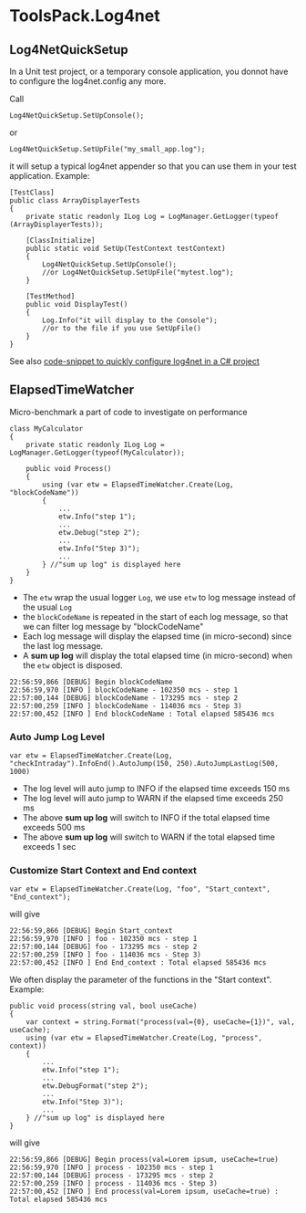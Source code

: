 # ToolsPack.Log4net

## Log4NetQuickSetup

In a Unit test project, or a temporary console application, you donnot have to configure the log4net.config any more.

Call

```CSharp
Log4NetQuickSetup.SetUpConsole();
```

or

```CSharp
Log4NetQuickSetup.SetUpFile("my_small_app.log");
```

it will setup a typical log4net appender so that you can use them in your test application. Example:

```CSharp
[TestClass]
public class ArrayDisplayerTests
{
	private static readonly ILog Log = LogManager.GetLogger(typeof (ArrayDisplayerTests));

	[ClassInitialize]
	public static void SetUp(TestContext testContext)
	{
		Log4NetQuickSetup.SetUpConsole();
		//or Log4NetQuickSetup.SetUpFile("mytest.log");
	}

	[TestMethod]
	public void DisplayTest()
	{
		Log.Info("it will display to the Console");
		//or to the file if you use SetUpFile()
	}
}
```

See also [code-snippet to quickly configure log4net in a C# project](https://github.com/duongphuhiep/ToolsPack.Net/wiki/log4net)

## ElapsedTimeWatcher

Micro-benchmark a part of code to investigate on performance

```CSharp
class MyCalculator
{
	private static readonly ILog Log = LogManager.GetLogger(typeof(MyCalculator));

	public void Process()
	{
		using (var etw = ElapsedTimeWatcher.Create(Log, "blockCodeName"))
		{
		    ...
		    etw.Info("step 1");
		    ...
		    etw.Debug("step 2");
			...
		    etw.Info("Step 3)");
		    ...
		} //"sum up log" is displayed here
	}
}
```

- The `etw` wrap the usual logger `Log`, we use `etw` to log message instead of the usual `Log`
- the `blockCodeName` is repeated in the start of each log message, so that we can filter log message by "blockCodeName"
- Each log message will display the elapsed time (in micro-second) since the last log message.
- A **sum up log** will display the total elapsed time (in micro-second) when the `etw` object is disposed.

```
22:56:59,866 [DEBUG] Begin blockCodeName
22:56:59,970 [INFO ] blockCodeName - 102350 mcs - step 1
22:57:00,144 [DEBUG] blockCodeName - 173295 mcs - step 2
22:57:00,259 [INFO ] blockCodeName - 114036 mcs - Step 3)
22:57:00,452 [INFO ] End blockCodeName : Total elapsed 585436 mcs
```

### Auto Jump Log Level

```CSharp
var etw = ElapsedTimeWatcher.Create(Log, "checkIntraday").InfoEnd().AutoJump(150, 250).AutoJumpLastLog(500, 1000)
```

- The log level will auto jump to INFO if the elapsed time exceeds 150 ms
- The log level will auto jump to WARN if the elapsed time exceeds 250 ms
- The above **sum up log** will switch to INFO if the total elapsed time exceeds 500 ms
- The above **sum up log** will switch to WARN if the total elapsed time exceeds 1 sec

### Customize Start Context and End context

```CSharp
var etw = ElapsedTimeWatcher.Create(Log, "foo", "Start_context", "End_context");
```

will give

```
22:56:59,866 [DEBUG] Begin Start_context
22:56:59,970 [INFO ] foo - 102350 mcs - step 1
22:57:00,144 [DEBUG] foo - 173295 mcs - step 2
22:57:00,259 [INFO ] foo - 114036 mcs - Step 3)
22:57:00,452 [INFO ] End End_context : Total elapsed 585436 mcs
```

We often display the parameter of the functions in the "Start context". Example:

```CSharp
public void process(string val, bool useCache)
{
	var context = string.Format("process(val={0}, useCache={1})", val, useCache);
	using (var etw = ElapsedTimeWatcher.Create(Log, "process", context))
	{
	    ...
	    etw.Info("step 1");
	    ...
	    etw.DebugFormat("step 2");
		...
	    etw.Info("Step 3)");
	    ...
	} //"sum up log" is displayed here
}
```

will give

```
22:56:59,866 [DEBUG] Begin process(val=Lorem ipsum, useCache=true)
22:56:59,970 [INFO ] process - 102350 mcs - step 1
22:57:00,144 [DEBUG] process - 173295 mcs - step 2
22:57:00,259 [INFO ] process - 114036 mcs - Step 3)
22:57:00,452 [INFO ] End process(val=Lorem ipsum, useCache=true) : Total elapsed 585436 mcs
```
